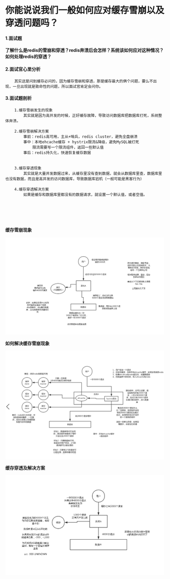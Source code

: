 # 你能说说我们一般如何应对缓存雪崩以及穿透问题吗？



#### 1.面试题

**了解什么是redis的雪崩和穿透？redis奔溃后会怎样？系统该如何应对这种情况？如何处理redis的穿透？**





#### 2.面试官心里分析

```
	其实这是问到缓存必问的，因为缓存雪崩和穿透，那是缓存最大的俩个问题，要么不出现，一旦出现就是致命性的问题，所以面试官肯定会问你。
```





#### 3.面试题剖析

```
	1.缓存雪崩发生的现象
		其实就是因为高并发的时候，正好缓存故障，导致访问数据库把数据库打死，系统整体奔溃。
		
	2.缓存雪崩解决方案
		事前：redis高可用，主从+哨兵，redis cluster，避免全盘崩溃
        事中：本地ehcache缓存 + hystrix限流&降级，避免MySQL被打死
        	限流需要写一个限流组件，返回一些默认值
        事后：redis持久化，快速恢复缓存数据

	
	3.缓存穿透现象
		其实就是大量并发数据过来，从缓存里没有查到数据，就会从数据库里查，数据库里也没有数据，而且是高并发的访问数据库，导致数据库宕机（一般可能是黑客行为）
		
	4.缓存穿透解决方案
		如果是缓存和数据库里都没有的数据请求，就设置一个默认值，或者空值。
	
	
	
	
	
```







**缓存雪崩现象**

![1625159458384](../../../../.vuepress/public/images/1625159458384.png)





**如何解决缓存雪崩现象**

![1625161945013](../../../../.vuepress/public/images/1625161945013.png)









**缓存穿透及解决方案**

![1625162620948](../../../../.vuepress/public/images/1625162620948.png)









































